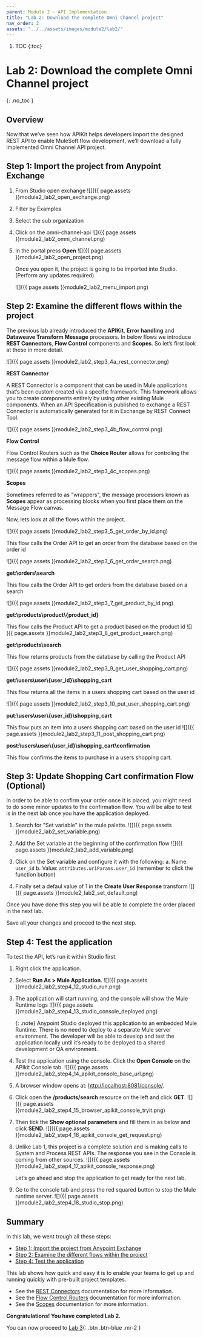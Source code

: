 ```yaml
---
parent: Module 2 - API Implementation
title: "Lab 2: Download the complete Omni Channel project"
nav_order: 2
assets: "../../assets/images/module2/lab2/"
---
```

1. TOC
{:toc}

# Lab 2: Download the complete Omni Channel project
{: .no_toc }

## Overview

Now that we’ve seen how APIKit helps developers import the designed REST API to enable MuleSoft flow development, we’ll download a fully implemented Omni Channel API project.

## Step 1: Import the project from Anypoint Exchange

1. From Studio open exchange
    ![]({{ page.assets }}module2_lab2_open_exchange.png)

2. Filter by Examples

3. Select the sub organization

4. Click on the omni-channel-api
    ![]({{ page.assets }}module2_lab2_omni_channel.png)

5. In the portal press **Open**
    ![]({{ page.assets }}module2_lab2_open_project.png)

    Once you open it, the project is going to be imported into Studio. (Perform any updates required)

    ![]({{ page.assets }}module2_lab2_menu_import.png)

## Step 2: Examine the different flows within the project

The previous lab already introduced the **APIKit**, **Error handling** and **Dataweave Transform Message** processors. In below flows we introduce **REST Connectors**, **Flow Control** components and **Scopes**. So let’s first look at these in more detail.

![]({{ page.assets }}module2_lab2_step3_4a_rest_connector.png)

**REST Connector**

A REST Connector is a component that can be used in Mule applications that’s been custom created via a specific framework. This framework allows you to create components entirely by using other existing Mule components. When an API Specification is published to exchange a REST Connector is automatically generated for it in Exchange by REST Connect Tool.

![]({{ page.assets }}module2_lab2_step3_4b_flow_control.png)

**Flow Control**

Flow Control Routers such as the **Choice Router** allows for controling the message flow within a Mule flow.

![]({{ page.assets }}module2_lab2_step3_4c_scopes.png)

**Scopes**

Sometimes referred to as "wrappers", the message processors known as **Scopes** appear as processing blocks when you first place them on the Message Flow canvas.

Now, lets look at all the flows within the project.

![]({{ page.assets }}module2_lab2_step3_5_get_order_by_id.png)

This flow calls the Order API to get an order from the database based on the order id

![]({{ page.assets }}module2_lab2_step3_6_get_order_search.png)

**get:\orders\search**

This flow calls the Order API to get orders from the database based on a search

![]({{ page.assets }}module2_lab2_step3_7_get_product_by_id.png)

**get:\products\product\\\{product_id\}**

This flow calls the Product API to get a product based on the product id
![]({{ page.assets }}module2_lab2_step3_8_get_product_search.png)

**get:\products\search**

This flow returns products from the database by calling the Product API

![]({{ page.assets }}module2_lab2_step3_9_get_user_shopping_cart.png)


**get:\users\user\\\{user_id\}\shopping_cart**

This flow returns all the items in a users shopping cart based on the user id

![]({{ page.assets }}module2_lab2_step3_10_put_user_shopping_cart.png)

**put:\users\user\\\{user_id\}\shopping_cart**

This flow puts an item into a users shopping cart based on the user id
![]({{ page.assets }}module2_lab2_step3_11_post_shopping_cart.png)

**post:\users\user\\\{user_id\}\shopping_cart\confirmation**

This flow confirms the items to purchase in a users shopping cart.

## Step 3: Update Shopping Cart confirmation Flow (Optional)

In order to be able to confirm your order once it is placed, you might need to do some minor updates to the confirmation flow. You will be albe to test is in the next lab once you have the application deployed.

1. Search for "Set variable" in the mule palette.
    ![]({{ page.assets }}module2_lab2_set_variable.png)

2. Add the Set variable at the beginning of the confirmation flow
    ![]({{ page.assets }}module2_lab2_add_variable.png)

3. Click on the Set variable and configure it with the following:
    a. Name: `user_id`
    b. Value: `attributes.uriParams.user_id` (remember to click the function button)

4. Finally set a defaul value of 1 in the **Create User Response** transform
    ![]({{ page.assets }}module2_lab2_set_default.png)

Once you have done this step you will be able to complete the order placed in the next lab.

Save all your changes and proceed to the next step.

## Step 4: Test the application

To test the API, let’s run it within Studio first.

1. Right click the application.
2. Select **Run As > Mule Application**.
    ![]({{ page.assets }}module2_lab2_step4_12_studio_run.png)

3. The application will start running, and the console will show the Mule Runtime logs
    ![]({{ page.assets }}module2_lab2_step4_13_studio_console_deployed.png)

    {: .note}
    Anypoint Studio deployed this application to an embedded Mule Runtime. There is no need to deploy to a separate Mule server environment. The developer will be able to develop and test the application locally until it’s ready to be deployed to a shared development or QA environment.

4. Test the application using the console. Click the **Open Console** on the APIkit Console tab.
    ![]({{ page.assets }}module2_lab2_step4_14_apikit_console_base_url.png)

5. A browser window opens at: [http://localhost:8081/console/](http://localhost:8081/console/).

6. Click open the **/products/search** resource on the left and click **GET**.
    ![]({{ page.assets }}module2_lab2_step4_15_browser_apikit_console_tryit.png)

7. Then tick the **Show optional parameters** and fill them in as below and click **SEND**.
    ![]({{ page.assets }}module2_lab2_step4_16_apikit_console_get_request.png)

8. Unlike Lab 1, this project is a complete solution and is making calls to System and Process REST APIs. The response you see in the Console is coming from other sources.
    ![]({{ page.assets }}module2_lab2_step4_17_apikit_console_response.png)

    Let’s go ahead and stop the application to get ready for the next lab.

9. Go to the console tab and press the red squared button to stop the Mule runtime server.
    ![]({{ page.assets }}module2_lab2_step4_18_studio_stop.png)

## Summary

In this lab, we went trough all these steps:

- [Step 1: Import the project from Anypoint Exchange](#step-1-import-the-project-from-anypoint-exchange)
- [Step 2: Examine the different flows within the project](#step-2-examine-the-different-flows-within-the-project)
- [Step 4: Test the application](#step-4-test-the-application)

This lab shows how quick and easy it is to enable your teams to get up and running quickly with pre-built project templates.

- See the [REST Connectors](https://docs.mulesoft.com/exchange/to-deploy-using-rest-connect) documentation for more information.
- See the [Flow Control Routers](https://docs.mulesoft.com/mule-runtime/latest/about-components#flow-control-routers) documentation for more information.
- See the [Scopes](https://docs.mulesoft.com/mule-runtime/latest/about-components#scopes) documentation for more information.

**Congratulations! You have completed Lab 2.**

You can now proceed to [Lab 3](./module-2-lab-3){: .btn .btn-blue  .mr-2  }